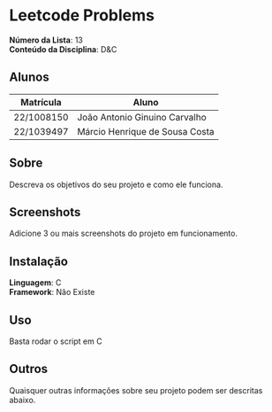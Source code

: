# Leetcode Problems

**Número da Lista**: 13<br>
**Conteúdo da Disciplina**: D&C<br>

## Alunos
|Matrícula | Aluno |
| -- | -- |
| 22/1008150  |  João Antonio Ginuino Carvalho |
| 22/1039497  |  Márcio Henrique de Sousa Costa |

## Sobre 
Descreva os objetivos do seu projeto e como ele funciona. 

## Screenshots
Adicione 3 ou mais screenshots do projeto em funcionamento.

## Instalação 
**Linguagem**: C<br>
**Framework**: Não Existe<br>

## Uso 
Basta rodar o script em C

## Outros 
Quaisquer outras informações sobre seu projeto podem ser descritas abaixo.
